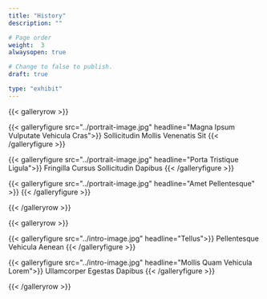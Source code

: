 ```yaml
---
title: "History"
description: ""

# Page order
weight:  3
alwaysopen: true

# Change to false to publish.
draft: true

type: "exhibit"
---
```


{{< galleryrow >}}

{{< galleryfigure src="../portrait-image.jpg"
           headline="Magna Ipsum Vulputate Vehicula Cras">}} Sollicitudin Mollis Venenatis Sit
{{< /galleryfigure >}}

{{< galleryfigure src="../portrait-image.jpg"
           headline="Porta Tristique Ligula">}} Fringilla Cursus Sollicitudin Dapibus
{{< /galleryfigure >}}

{{< galleryfigure src="../portrait-image.jpg"
           headline="Amet Pellentesque" >}}
{{< /galleryfigure >}}

{{< /galleryrow >}}

{{< galleryrow >}}

{{< galleryfigure src="../intro-image.jpg"
           headline="Tellus">}} Pellentesque Vehicula Aenean
{{< /galleryfigure >}}

{{< galleryfigure src="../intro-image.jpg"
           headline="Mollis Quam Vehicula Lorem">}} Ullamcorper Egestas Dapibus
{{< /galleryfigure >}}

{{< /galleryrow >}}
